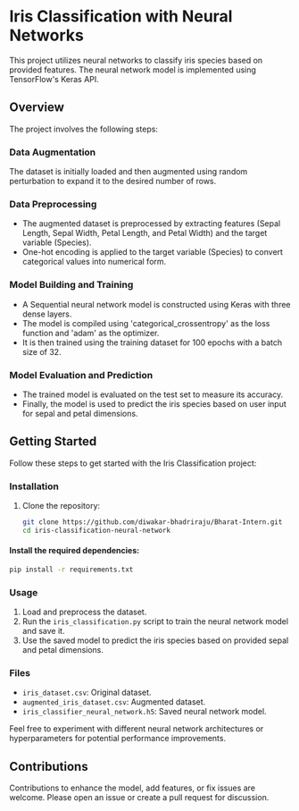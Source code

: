 # Iris Classification with Neural Networks

This project utilizes neural networks to classify iris species based on provided features. The neural network model is implemented using TensorFlow's Keras API.

## Overview

The project involves the following steps:

### Data Augmentation

The dataset is initially loaded and then augmented using random perturbation to expand it to the desired number of rows.

### Data Preprocessing

- The augmented dataset is preprocessed by extracting features (Sepal Length, Sepal Width, Petal Length, and Petal Width) and the target variable (Species).
- One-hot encoding is applied to the target variable (Species) to convert categorical values into numerical form.

### Model Building and Training

- A Sequential neural network model is constructed using Keras with three dense layers.
- The model is compiled using 'categorical_crossentropy' as the loss function and 'adam' as the optimizer.
- It is then trained using the training dataset for 100 epochs with a batch size of 32.

### Model Evaluation and Prediction

- The trained model is evaluated on the test set to measure its accuracy.
- Finally, the model is used to predict the iris species based on user input for sepal and petal dimensions.

## Getting Started

Follow these steps to get started with the Iris Classification project:

### Installation

1. Clone the repository:
   
   ```bash
   git clone https://github.com/diwakar-bhadriraju/Bharat-Intern.git
   cd iris-classification-neural-network
   ```

#### Install the required dependencies:

```bash
pip install -r requirements.txt
```

### Usage

1. Load and preprocess the dataset.
2. Run the `iris_classification.py` script to train the neural network model and save it.
3. Use the saved model to predict the iris species based on provided sepal and petal dimensions.

### Files

- `iris_dataset.csv`: Original dataset.
- `augmented_iris_dataset.csv`: Augmented dataset.
- `iris_classifier_neural_network.h5`: Saved neural network model.

Feel free to experiment with different neural network architectures or hyperparameters for potential performance improvements.

## Contributions

Contributions to enhance the model, add features, or fix issues are welcome. Please open an issue or create a pull request for discussion.

